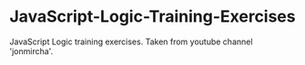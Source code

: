 # JavaScript-Logic-Training-Exercises
JavaScript Logic training exercises. Taken from youtube channel 'jonmircha'.
